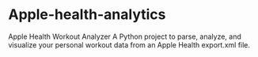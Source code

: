 # Apple-health-analytics
Apple Health Workout Analyzer A Python project to parse, analyze, and visualize your personal workout data from an Apple Health export.xml file.
